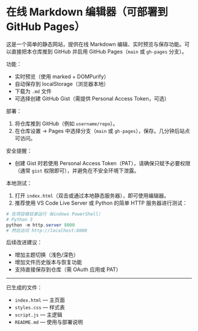 # 在线 Markdown 编辑器（可部署到 GitHub Pages）

这是一个简单的静态网站，提供在线 Markdown 编辑、实时预览与保存功能。可以直接把本仓库推到 GitHub 并启用 GitHub Pages（`main` 或 `gh-pages` 分支）。

功能：

- 实时预览（使用 marked + DOMPurify）
- 自动保存到 localStorage（浏览器本地）
- 下载为 `.md` 文件
- 可选择创建 GitHub Gist（需提供 Personal Access Token，可选）

部署：

1. 将仓库推到 GitHub（例如 `username/repo`）。
2. 在仓库设置 -> Pages 中选择分支（`main` 或 `gh-pages`），保存。几分钟后站点可访问。

安全提醒：

- 创建 Gist 时若使用 Personal Access Token（PAT），请确保只赋予必要权限（通常 `gist` 权限即可），并避免在不安全环境下泄露。

本地测试：

1. 打开 `index.html`（双击或通过本地静态服务器），即可使用编辑器。
2. 推荐使用 VS Code Live Server 或 Python 的简单 HTTP 服务器进行测试：

```powershell
# 在项目根目录运行（Windows PowerShell）
# Python 3
python -m http.server 8000
# 然后访问 http://localhost:8000
```

后续改进建议：

- 增加主题切换（浅色/深色）
- 增加文件历史版本与恢复功能
- 支持直接保存到仓库（需 OAuth 应用或 PAT）

---

已生成的文件：

- `index.html` — 主页面
- `styles.css` — 样式表
- `script.js` — 主逻辑
- `README.md` — 使用与部署说明
